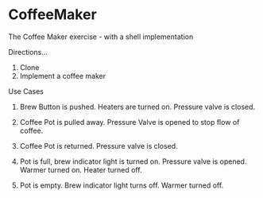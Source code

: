 CoffeeMaker
===========

The Coffee Maker exercise - with a shell implementation


Directions...

1. Clone
2. Implement a coffee maker


Use Cases

1. Brew Button is pushed. Heaters are turned on. Pressure valve is closed.


2. Coffee Pot is pulled away. Pressure Valve is opened to stop flow of coffee.


3. Coffee Pot is returned. Pressure valve is closed.


4. Pot is full, brew indicator light is turned on. Pressure valve is opened. Warmer turned on. Heater turned off.


5. Pot is empty. Brew indicator light turns off. Warmer turned off.     
